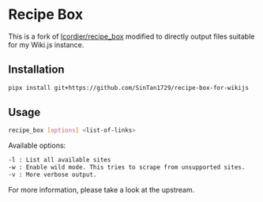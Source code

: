 # Recipe Box

This is a fork of [lcordier/recipe_box](https://github.com/lcordier/recipe_box) modified to
directly output files suitable for my Wiki.js instance.

## Installation
```bash
pipx install git+https://github.com/SinTan1729/recipe-box-for-wikijs
```

## Usage
```bash
recipe_box [options] <list-of-links>
```
Available options:
```bash
-l : List all available sites
-w : Enable wild mode. This tries to scrape from unsupported sites.
-v : More verbose output.
```

For more information, please take a look at the upstream.
